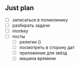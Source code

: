 ## Just plan
- [ ] записаться в поликлинику
- [ ] разбирать задачи
- [ ] monkey
- [ ] посты
	- [ ] религии ()
	- [ ] посмотреть в сторону дат
	- [ ] приложение для звёзд
	- [ ] машина времени

